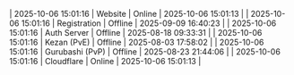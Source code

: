 | 2025-10-06 15:01:16 | Website | Online | 2025-10-06 15:01:13 |
| 2025-10-06 15:01:16 | Registration | Offline | 2025-09-09 16:40:23 |
| 2025-10-06 15:01:16 | Auth Server | Offline | 2025-08-18 09:33:31 |
| 2025-10-06 15:01:16 | Kezan (PvE) | Offline | 2025-08-03 17:58:02 |
| 2025-10-06 15:01:16 | Gurubashi (PvP) | Offline | 2025-08-23 21:44:06 |
| 2025-10-06 15:01:16 | Cloudflare | Online | 2025-10-06 15:01:13 |
